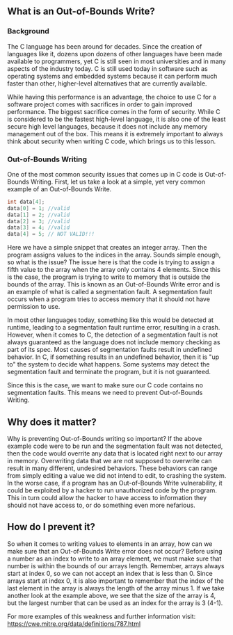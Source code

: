 ## What is an Out-of-Bounds Write?

### Background
The C language has been around for decades. Since the creation of languages like it, dozens upon dozens of other languages have been made available to programmers, 
yet C is still seen in most universities and in many aspects of the industry today. 
C is still used today in software such as operating systems and embedded systems because it can perform much faster than other, higher-level alternatives that are currently available.

While having this performance is an advantage, the choice to use C for a software project comes with sacrifices in order to gain improved performance. 
The biggest sacrifice comes in the form of security. While C is considered to be the fastest high-level language, it is also one of the least secure high level languages, because it does not include any memory management out of the box. This means it is
extremely important to always think about security when writing C code, which brings us to this lesson. 

### Out-of-Bounds Writing
One of the most common security issues that comes up in C code is Out-of-Bounds Writing. 
First, let us take a look at a simple, yet very common example of an Out-of-Bounds Write.

```C
int data[4];
data[0] = 1; //valid
data[1] = 2; //valid
data[2] = 3; //valid
data[3] = 4; //valid
data[4] = 5; // NOT VALID!!!
```

Here we have a simple snippet that creates an integer array. Then the program assigns values to the indices in the array. 
Sounds simple enough, so what is the issue? The issue here is that the code is trying to assign a fifth value to the array when the array only contains 4 elements. 
Since this is the case, the program is trying to write to memory that is outside the bounds of the array. This is known as
an Out-of-Bounds Write error and is an example of what is called a segmentation fault. A segmentation fault occurs when a program tries to access
memory that it should not have permission to use. 

In most other languages today, something like this would be detected at runtime, leading to a segmentation fault runtime error, resulting in a crash. However, when it comes to C, the detection of a segmentation fault is not always guaranteed as the language does not include memory checking as part of its spec. Most causes of segmentation faults result in undefined behavior. In C, if something results in an undefined behavior, then it is "up to" the system to decide what happens. Some systems may detect the segmentation fault and terminate the program, but it is not guaranteed.

Since this is the case, we want to make sure our C code contains no segmentation faults. This means we need to prevent Out-of-Bounds Writing. 

## Why does it matter?
Why is preventing Out-of-Bounds writing so important? If the above example code were to be run and the segmentation fault was not detected, then the code would
overrite any data that is located right next to our array in memory. Overwriting data that we are not supposed to overwrite can result in many different, undesired behaviors. 
These behaviors can range from simply editing a value we did not intend to edit, to crashing the system. In the worse case, if a program has an Out-of-Bounds Write vulnerability, it could be exploited by a hacker to run unauthorized code by the program. This in turn could allow the hacker to have access to information they should not have access to, or do something even more nefarious.

## How do I prevent it?
So when it comes to writing values to elements in an array, how can we make sure that an Out-of-Bounds Write error does not occur? Before using a number as an index to write to an array element, we must make sure that number is within the bounds of our arrays length. Remember, arrays always start at index 0, so we can not accept an index that is less than 0. Since arrays start at index 0, it is also important to remember that the index of the last element in the array is always the length of the array minus 1. If we take another look at the example above, we see that the size of the array is 4, but the largest number that can be used as an index for the array is 3 (4-1). 

For more examples of this weakness and further information visit: <https://cwe.mitre.org/data/definitions/787.html>
